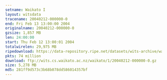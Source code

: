 ```yaml
---
setname: Waikato I
layout: witsdata
tracename: 20040212-000000-0
end: Fri Feb 13 13:00:00 2004
originalname: 20040212-000000-0
gzsize: 1,857 MB
len: 24:00:00
start: Thu Feb 12 13:00:01 2004
totalwirelen: 29,975 MB
ripedownload: https://data-repository.ripe.net/datasets/wits-archive/waikato/1/20040212-000000-0.gz
pkts: 74 million
download: ftp://wits.cs.waikato.ac.nz/waikato/1/20040212-000000-0.gz
size: 5,278 MB
md5: 281ff9d573c3b68b078dd586014357bf
---
```


